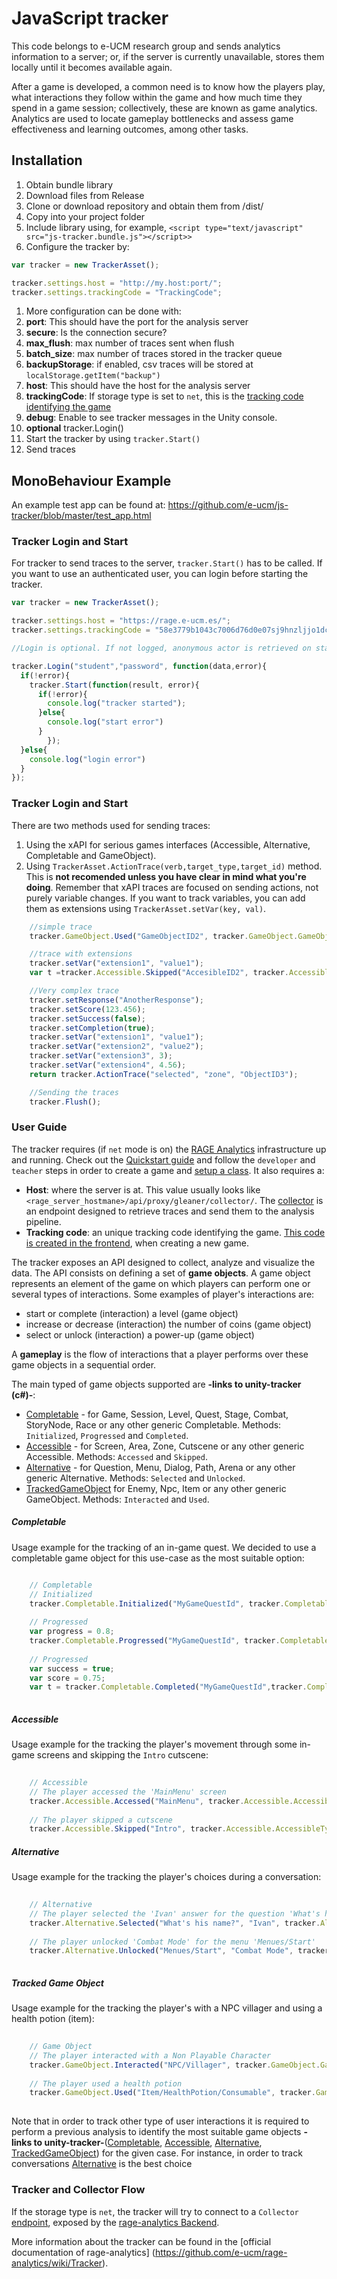 # JavaScript tracker

This code belongs to e-UCM research group and sends analytics information to a server; or, if the server is currently unavailable, stores them locally until it becomes available again.

After a game is developed, a common need is to know how the players play, what interactions they follow within the game and how much time they spend in a game session; collectively, these are known as game analytics. Analytics are used to locate gameplay bottlenecks and assess  game effectiveness and learning outcomes, among other tasks.

## Installation
1. Obtain bundle library
  1. Download files from Release
  2. Clone or download repository and obtain them from /dist/
1. Copy into your project folder
1. Include library using, for example, `<script type="text/javascript" src="js-tracker.bundle.js"></script>>`
1. Configure the tracker by:
```js
var tracker = new TrackerAsset();

tracker.settings.host = "http://my.host:port/";
tracker.settings.trackingCode = "TrackingCode";
```
1. More configuration can be done with:
  1. **port**: This should have the port for the analysis server
  1. **secure**: Is the connection secure?
  1. **max_flush**: max number of traces sent when flush
  1. **batch_size**: max number of traces stored in the tracker queue
  1. **backupStorage**: if enabled, csv traces will be stored at `localStorage.getItem("backup")`
  1. **host**: This should have the host for the analysis server
  1. **trackingCode**: If storage type is set to `net`, this is the [tracking code identifying the game](https://github.com/e-ucm/rage-analytics/wiki/Tracking-code)
  1. **debug**: Enable to see tracker messages in the Unity console.
1. **optional** tracker.Login()
1. Start the tracker by using `tracker.Start()`
1. Send traces

## MonoBehaviour Example

An example test app can be found at: https://github.com/e-ucm/js-tracker/blob/master/test_app.html

### Tracker Login and Start

For tracker to send traces to the server, `tracker.Start()` has to be called. If you want to use an authenticated user, you can login before starting the tracker.

```js
var tracker = new TrackerAsset();

tracker.settings.host = "https://rage.e-ucm.es/";
tracker.settings.trackingCode = "58e3779b1043c7006d76d0e07sj9hnzljjo1dcxr";

//Login is optional. If not logged, anonymous actor is retrieved on start

tracker.Login("student","password", function(data,error){
  if(!error){
    tracker.Start(function(result, error){
      if(!error){
        console.log("tracker started");
      }else{
        console.log("start error")
      }
		});
  }else{
    console.log("login error")
  }
});
```
### Tracker Login and Start

There are two methods used for sending traces:
1. Using the xAPI for serious games interfaces (Accessible, Alternative, Completable and GameObject).
1. Using `TrackerAsset.ActionTrace(verb,target_type,target_id)` method. This is **not recomended unless you have clear in mind what you're doing**. Remember that xAPI traces are focused on sending actions, not purely variable changes. If you want to track variables, you can add them as extensions using `TrackerAsset.setVar(key, val)`.

```js
	//simple trace
	tracker.GameObject.Used("GameObjectID2", tracker.GameObject.GameObjectType.Item);

	//trace with extensions
	tracker.setVar("extension1", "value1");
	var t =tracker.Accessible.Skipped("AccesibleID2", tracker.Accessible.AccessibleType.Screen);

	//Very complex trace
	tracker.setResponse("AnotherResponse");
	tracker.setScore(123.456);
	tracker.setSuccess(false);
	tracker.setCompletion(true);
	tracker.setVar("extension1", "value1");
	tracker.setVar("extension2", "value2");
	tracker.setVar("extension3", 3);
	tracker.setVar("extension4", 4.56);
	return tracker.ActionTrace("selected", "zone", "ObjectID3");

	//Sending the traces
	tracker.Flush();

```

### User Guide

The tracker requires (if `net` mode is on) the [RAGE Analytics](https://github.com/e-ucm/rage-analytics) infrastructure up and running. Check out the [Quickstart guide](https://github.com/e-ucm/rage-analytics/wiki/Quickstart) and follow the `developer` and `teacher` steps in order to create a game and [setup a class](https://github.com/e-ucm/rage-analytics/wiki/Set-up-a-class). It also requires a:

* **Host**: where the server is at. This value usually looks like `<rage_server_hostmane>/api/proxy/gleaner/collector/`. The [collector](https://github.com/e-ucm/rage-analytics/wiki/Back-end-collector) is an endpoint designed to retrieve traces and send them to the analysis pipeline.
* **Tracking code**: an unique tracking code identifying the game. [This code is created in the frontend](https://github.com/e-ucm/rage-analytics/wiki/Tracking-code), when creating a new game.


The tracker exposes an API designed to collect, analyze and visualize the data. The  API consists on defining a set of **game objects**. A game object represents an element of the game on which players can perform one or several types of interactions. Some examples of player's interactions are:

* start or complete (interaction) a level (game object)
* increase or decrease (interaction) the number of coins (game object)
* select or unlock (interaction) a power-up (game object)

A **gameplay** is the flow of interactions that a player performs over these game objects in a sequential order.

The main typed of game objects supported are **-links to unity-tracker (c#)-**:

* [Completable](https://github.com/e-ucm/unity-tracker/blob/master/Tracker/Format/CompletableTracker.cs) - for Game, Session, Level, Quest, Stage, Combat, StoryNode, Race or any other generic Completable. Methods: `Initialized`, `Progressed` and `Completed`.
* [Accessible](https://github.com/e-ucm/unity-tracker/blob/master/Tracker/Format/AccessibleTracker.cs) - for Screen, Area, Zone, Cutscene or any other generic Accessible. Methods: `Accessed` and `Skipped`.
* [Alternative](https://github.com/e-ucm/unity-tracker/blob/master/Tracker/Format/AlternativeTracker.cs) - for Question, Menu, Dialog, Path, Arena or any other generic Alternative. Methods: `Selected` and `Unlocked`.
* [TrackedGameObject](https://github.com/e-ucm/unity-tracker/blob/master/Tracker/Format/GameObjectTracker.cs) for Enemy, Npc, Item or any other generic GameObject. Methods: `Interacted` and `Used`.

##### Completable

Usage example for the tracking of an in-game quest. We decided to use a completable game object for this use-case as the most suitable option:

```js

	// Completable
	// Initialized
  	tracker.Completable.Initialized("MyGameQuestId", tracker.Completable.CompletableType.Quest);
	
	// Progressed
  	var progress = 0.8;
  	tracker.Completable.Progressed("MyGameQuestId", tracker.Completable.CompletableType.Quest, progress);
	
	// Progressed
	var success = true;
  	var score = 0.75;
	var t = tracker.Completable.Completed("MyGameQuestId",tracker.Completable.CompletableType.Quest, success,score);
	
```

##### Accessible

Usage example for the tracking the player's movement through some in-game screens and skipping the `Intro` cutscene:

```js
	
	// Accessible
	// The player accessed the 'MainMenu' screen
  	tracker.Accessible.Accessed("MainMenu", tracker.Accessible.AccessibleType.Screen);
	
	// The player skipped a cutscene
  	tracker.Accessible.Skipped("Intro", tracker.Accessible.AccessibleType.Cutscene);

```

##### Alternative

Usage example for the tracking the player's choices during a conversation:

```js
	
	// Alternative
	// The player selected the 'Ivan' answer for the question 'What's his name?'
  	tracker.Alternative.Selected("What's his name?", "Ivan", tracker.Alternative.AlternativeType.Question);
	
	// The player unlocked 'Combat Mode' for the menu 'Menues/Start'
  	tracker.Alternative.Unlocked("Menues/Start", "Combat Mode", tracker.Alternative.AlternativeType.Menu);
	
```

##### Tracked Game Object

Usage example for the tracking the player's with a NPC villager and using a health potion (item):

```js
	
	// Game Object
	// The player interacted with a Non Playable Character
  	tracker.GameObject.Interacted("NPC/Villager", tracker.GameObject.GameObjectType.Npc);
	
	// The player used a health potion
  	tracker.GameObject.Used("Item/HealthPotion/Consumable", tracker.GameObject.GameObjectType.Item);
	
```

Note that in order to track other type of user interactions it is required to perform a previous analysis to identify the most suitable game objects **-links to unity-tracker-**([Completable](https://github.com/e-ucm/unity-tracker/blob/master/Assets/Format/CompletableTracker.cs), [Accessible](https://github.com/e-ucm/unity-tracker/blob/master/Assets/Format/AccessibleTracker.cs), [Alternative](https://github.com/e-ucm/unity-tracker/blob/master/Assets/Format/AlternativeTracker.cs), [TrackedGameObject](https://github.com/e-ucm/unity-tracker/blob/master/Assets/Format/GameObjectTracker.cs)) for the given case. For instance, in order to track conversations [Alternative](https://github.com/e-ucm/unity-tracker/blob/master/Assets/Format/AlternativeTracker.cs) is the best choice

### Tracker and Collector Flow
If the storage type is `net`, the tracker will try to connect to a `Collector` [endpoint](https://github.com/e-ucm/rage-analytics/wiki/Back-end-collector), exposed by the [rage-analytics Backend](https://github.com/e-ucm/rage-analytics-backend). 

More information about the tracker can be found in the [official documentation of rage-analytics] (https://github.com/e-ucm/rage-analytics/wiki/Tracker).
